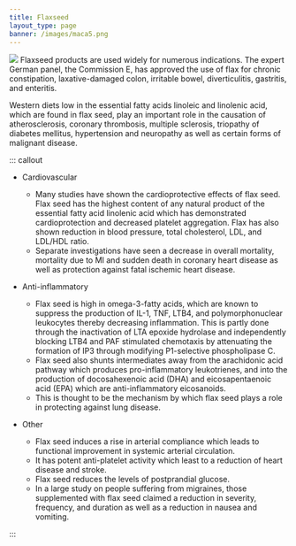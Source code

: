 ```yaml
---
title: Flaxseed
layout_type: page
banner: /images/maca5.png
---
```


<img class="right-img" src="/images/flaxseed.png">
Flaxseed products are used widely for numerous indications. The expert German panel, the Commission E, has approved the use of flax for chronic constipation, laxative-damaged colon, irritable bowel, diverticulitis, gastritis, and enteritis.

Western diets low in the essential fatty acids linoleic and linolenic acid, which are found in flax seed, play an important role in the causation of atherosclerosis, coronary thrombosis, multiple sclerosis, triopathy of diabetes mellitus, hypertension and neuropathy as well as certain forms of malignant disease.

::: callout

* Cardiovascular
    * Many studies have shown the cardioprotective effects of flax seed. Flax seed has the highest content of any natural product of the essential fatty acid linolenic acid which has demonstrated cardioprotection and decreased platelet aggregation. Flax has also shown reduction in blood pressure, total cholesterol, LDL, and LDL/HDL ratio.
    * Separate investigations have seen a decrease in overall mortality, mortality due to MI and sudden death in coronary heart disease as well as protection against fatal ischemic heart disease.

* Anti-inflammatory
    * Flax seed is high in omega-3-fatty acids, which are known to suppress the production of IL-1, TNF, LTB4, and polymorphonuclear leukocytes thereby decreasing inflammation. This is partly done through the inactivation of LTA epoxide hydrolase and independently blocking LTB4 and PAF stimulated chemotaxis by attenuating the formation of IP3 through modifying P1-selective phospholipase C.
    * Flax seed also shunts intermediates away from the arachidonic acid pathway which produces pro-inflammatory leukotrienes, and into the production of docosahexenoic acid (DHA) and eicosapentaenoic acid (EPA) which are anti-inflammatory eicosanoids.
    * This is thought to be the mechanism by which flax seed plays a role in protecting against lung disease.

* Other
    * Flax seed induces a rise in arterial compliance which leads to functional improvement in systemic arterial circulation.
    * It has potent anti-platelet activity which least to a reduction of heart disease and stroke.
    * Flax seed reduces the levels of postprandial glucose.
    * In a large study on people suffering from migraines, those supplemented with flax seed claimed a reduction in severity, frequency, and duration as well as a reduction in nausea and vomiting.

:::